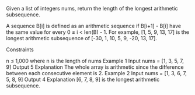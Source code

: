 Given a list of integers nums, return the length of the longest arithmetic subsequence.

A sequence B[i] is defined as an arithmetic sequence if B[i+1] - B[i] have the same value for every 0 ≤ i < len(B) - 1.
For example, [1, 5, 9, 13, 17] is the longest arithmetic subsequence of [-30, 1, 10, 5, 9, -20, 13, 17].

Constraints

n ≤ 1,000 where n is the length of nums
Example 1
Input
nums = [1, 3, 5, 7, 9]
Output
5
Explanation
The whole array is arithmetic since the difference between each consecutive element is 2.
Example 2
Input
nums = [1, 3, 6, 7, 5, 8, 9]
Output
4
Explanation
[6, 7, 8, 9] is the longest arithmetic subsequence.
